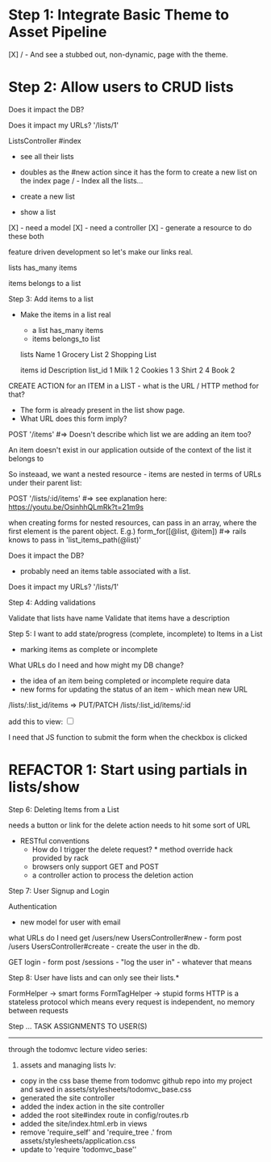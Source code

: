 # Step 1: Integrate Basic Theme to Asset Pipeline

[X] / - And see a stubbed out, non-dynamic, page with the theme.

# Step 2: Allow users to CRUD lists

Does it impact the DB?

Does it impact my URLs? '/lists/1'

ListsController
  #index
  - see all their lists
  - doubles as the #new action since it has the form to create a new list on the index page
  / - Index all the lists...

- create a new list

- show a list

[X] - need a model
[X] - need a controller
[X] - generate a resource to do these both

feature driven development so let's make our links real.



lists
  has_many items

items
  belongs to a list


Step 3: Add items to a list

- Make the items in a list real
  - a list has_many items
  - items belongs_to list

  lists       Name
    1      Grocery List
    2      Shopping List

  items
  id       Description      list_id
   1           Milk             1
   2          Cookies           1
   3           Shirt            2
   4           Book             2





CREATE ACTION for an ITEM in a LIST - what is the URL / HTTP method for that?

  - The form is already present in the list show page.
  - What URL does this form imply?

  POST '/items' #=> Doesn't describe which list we are adding an item too?

  An item doesn't exist in our application outside of the context of the list it belongs to

  So insteaad, we want a nested resource - items are nested in terms of URLs under their parent list:

  POST '/lists/:id/items' #=> see explanation here: https://youtu.be/OsinhhQLmRk?t=21m9s 

  when creating forms for nested resources, can pass in an array, where the first element is the parent object.
  E.g.) form_for([@list, @item]) #=> rails knows to pass in 'list_items_path(@list)'

Does it impact the DB?
  - probably need an items table associated with a list.

Does it impact my URLs? '/lists/1'


Step 4: Adding validations 

Validate that lists have name
Validate that items have a description

Step 5: I want to add state/progress (complete, incomplete) to Items in a List
  - marking items as complete or incomplete

  What URLs do I need and how might my DB change?
  - the idea of an item being completed or incomplete require data
  - new forms for updating the status of an item - which mean new URL

  /lists/:list_id/items => PUT/PATCH /lists/:list_id/items/:id

  add this to view:
  <input class="toggle" type="checkbox">

  I need that JS function to submit the form when the checkbox is clicked

  # REFACTOR 1: Start using partials in lists/show

Step 6: Deleting Items from a List

needs a button or link for the delete action
needs to hit some sort of URL
- RESTful conventions
  - How do I trigger the delete request? * method override hack provided by rack
  - browsers only support GET and POST
  - a controller action to process the deletion action

Step 7: User Signup and Login

Authentication
  - new model for user with email

what URLs do I need
  get /users/new UsersController#new
    - form
  post /users UsersController#create
    - create the user in the db.

  GET login
    - form
  post /sessions
    - "log the user in" - whatever that means

Step 8: User have lists and can only see their lists.*


FormHelper -> smart forms
FormTagHelper -> stupid forms
HTTP is a stateless protocol which means every request is independent, no memory between requests

Step ... TASK ASSIGNMENTS TO USER(S)

*********************************************************

  through the todomvc lecture video series:

  1) assets and managing lists lv:

   - copy in the css base theme from todomvc github repo into my project and saved in assets/stylesheets/todomvc_base.css
   - generated the site controller
   - added the index action in the site controller
   - added the root site#index route in config/routes.rb
   - added the site/index.html.erb in views
   - remove 'require_self' and 'require_tree .' from assets/stylesheets/application.css
   - update to 'require 'todomvc_base''
